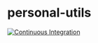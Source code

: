 # personal-utils

[![Continuous Integration](https://github.com/ianrobrien/personal-utils/actions/workflows/ci.yaml/badge.svg?branch=main)](https://github.com/ianrobrien/personal-utils/actions/workflows/ci.yaml)
